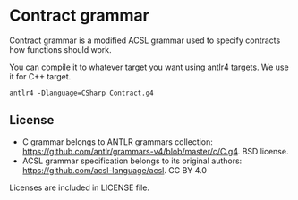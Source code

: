 # Contract grammar
Contract grammar is a modified ACSL grammar used to specify contracts how functions should work.

You can compile it to whatever target you want using antlr4 targets. We use it for C++ target.
```
antlr4 -Dlanguage=CSharp Contract.g4
```

## License
 - C grammar belongs to ANTLR grammars collection: https://github.com/antlr/grammars-v4/blob/master/c/C.g4. BSD license.
 - ACSL grammar specification belongs to its original authors: https://github.com/acsl-language/acsl. CC BY 4.0

Licenses are included in LICENSE file.
